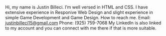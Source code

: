  Hi, my name is Justin Billeci.
 I’m well versed in HTML and CSS.
 I have extensive experience in Responive Web Design and slight experience in simple Game Development and Game Design.
 How to reach me. Email: justinbilleci15@gmail.com Phone: (925) 759-7068
 My LinkedIn is also linked to my account and you can connect with me there if that is more suitable. 
